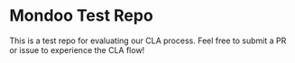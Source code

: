 # Mondoo Test Repo

This is a test repo for evaluating our CLA process.  Feel free to submit a PR or issue to experience the CLA flow!
